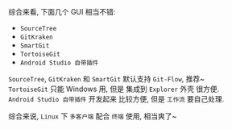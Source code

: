 综合来看, 下面几个 GUI 相当不错: 
- `SourceTree`
- `GitKraken`
- `SmartGit`
- `TortoiseGit`
- `Android Studio 自带插件`

`SourceTree`, `GitKraken` 和 `SmartGit` 默认支持 `Git-Flow`, 推荐~  
`TortoiseGit` 只能 Windows 用, 但是 集成到 `Explorer`  外壳 很方便.  
`Android Studio 自带插件` 开发起来 比较方便, 但是 `工作流` 要自己处理.  

综合来说, `Linux` 下 `多客户端` 配合 `终端` 使用, 相当爽了~
